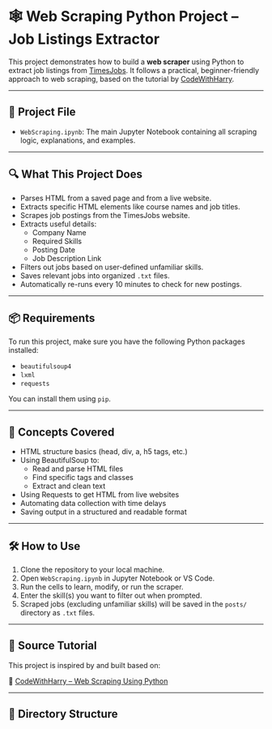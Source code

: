 # 🕸️ Web Scraping Python Project – Job Listings Extractor

This project demonstrates how to build a **web scraper** using Python to extract job listings from [TimesJobs](https://www.timesjobs.com/). It follows a practical, beginner-friendly approach to web scraping, based on the tutorial by [CodeWithHarry](https://www.youtube.com/watch?v=XVv6mJpFOb0).

---

## 📁 Project File

- `WebScraping.ipynb`: The main Jupyter Notebook containing all scraping logic, explanations, and examples.

---

## 🔍 What This Project Does

- Parses HTML from a saved page and from a live website.
- Extracts specific HTML elements like course names and job titles.
- Scrapes job postings from the TimesJobs website.
- Extracts useful details:
  - Company Name
  - Required Skills
  - Posting Date
  - Job Description Link
- Filters out jobs based on user-defined unfamiliar skills.
- Saves relevant jobs into organized `.txt` files.
- Automatically re-runs every 10 minutes to check for new postings.

---

## 📦 Requirements

To run this project, make sure you have the following Python packages installed:

- `beautifulsoup4`
- `lxml`
- `requests`

You can install them using `pip`.

---

## 🧠 Concepts Covered

- HTML structure basics (head, div, a, h5 tags, etc.)
- Using BeautifulSoup to:
  - Read and parse HTML files
  - Find specific tags and classes
  - Extract and clean text
- Using Requests to get HTML from live websites
- Automating data collection with time delays
- Saving output in a structured and readable format

---

## 🛠 How to Use

1. Clone the repository to your local machine.
2. Open `WebScraping.ipynb` in Jupyter Notebook or VS Code.
3. Run the cells to learn, modify, or run the scraper.
4. Enter the skill(s) you want to filter out when prompted.
5. Scraped jobs (excluding unfamiliar skills) will be saved in the `posts/` directory as `.txt` files.

---

## 📌 Source Tutorial

This project is inspired by and built based on:

🎥 [CodeWithHarry – Web Scraping Using Python](https://www.youtube.com/watch?v=XVv6mJpFOb0)

---

## 📂 Directory Structure

